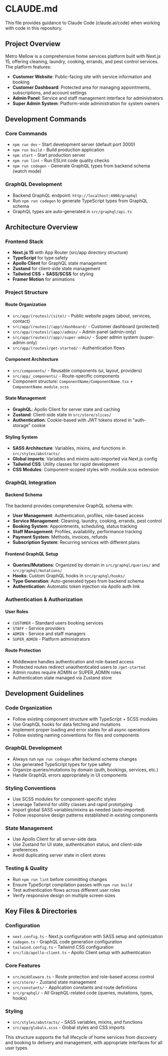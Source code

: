 # CLAUDE.md

This file provides guidance to Claude Code (claude.ai/code) when working with code in this repository.

## Project Overview

Metro Mellow is a comprehensive home services platform built with Next.js 15, offering cleaning, laundry, cooking, errands, and pest control services. The platform features:

- **Customer Website**: Public-facing site with service information and booking
- **Customer Dashboard**: Protected area for managing appointments, subscriptions, and account settings
- **Admin Panel**: Service and staff management interface for administrators
- **Super Admin System**: Platform-wide administration for system owners

## Development Commands

### Core Commands
- `npm run dev` - Start development server (default port 3000)
- `npm run build` - Build production application
- `npm start` - Start production server
- `npm run lint` - Run ESLint code quality checks
- `npm run codegen` - Generate GraphQL types from backend schema (watch mode)

### GraphQL Development
- Backend GraphQL endpoint: `http://localhost:4000/graphql`
- Run `npm run codegen` to generate TypeScript types from GraphQL schema
- GraphQL types are auto-generated in `src/graphql/api.ts`

## Architecture Overview

### Frontend Stack
- **Next.js 15** with App Router (src/app directory structure)
- **TypeScript** for type safety
- **Apollo Client** for GraphQL state management
- **Zustand** for client-side state management
- **Tailwind CSS** + **SASS/SCSS** for styling
- **Framer Motion** for animations

### Project Structure

#### Route Organization
- `src/app/(routes)/(site)/` - Public website pages (about, services, contact)
- `src/app/(routes)/(app)/dashboard/` - Customer dashboard (protected)
- `src/app/(routes)/(app)/admin/` - Admin panel (admin-only)
- `src/app/(routes)/(app)/super-admin/` - Super admin system (super-admin only)
- `src/app/(routes)/get-started/` - Authentication flows

#### Component Architecture
- `src/components/` - Reusable components (ui, layout, providers)
- `src/app/_components/` - Route-specific components
- Component structure: `ComponentName/ComponentName.tsx` + `ComponentName.module.scss`

#### State Management
- **GraphQL**: Apollo Client for server state and caching
- **Zustand**: Client-side state in `src/store/slices/`
- **Authentication**: Cookie-based with JWT tokens stored in "auth-storage" cookie

#### Styling System
- **SASS Architecture**: Variables, mixins, and functions in `src/styles/abstracts/`
- **Global imports**: Variables and mixins auto-imported via Next.js config
- **Tailwind CSS**: Utility classes for rapid development
- **CSS Modules**: Component-scoped styles with .module.scss extension

### GraphQL Integration

#### Backend Schema
The backend provides comprehensive GraphQL schema with:
- **User Management**: Authentication, profiles, role-based access
- **Service Management**: Cleaning, laundry, cooking, errands, pest control
- **Booking System**: Appointments, scheduling, status tracking
- **Staff Management**: Profiles, availability, performance tracking
- **Payment System**: Methods, invoices, refunds
- **Subscription System**: Recurring services with different plans

#### Frontend GraphQL Setup
- **Queries/Mutations**: Organized by domain in `src/graphql/queries/` and `src/graphql/mutations/`
- **Hooks**: Custom GraphQL hooks in `src/graphql/hooks/`
- **Type Generation**: Auto-generated types from backend schema
- **Authentication**: Automatic token injection via Apollo auth link

### Authentication & Authorization

#### User Roles
- `CUSTOMER` - Standard users booking services
- `STAFF` - Service providers 
- `ADMIN` - Service and staff managers
- `SUPER_ADMIN` - Platform administrators

#### Route Protection
- Middleware handles authentication and role-based access
- Protected routes redirect unauthenticated users to `/get-started`
- Admin routes require ADMIN or SUPER_ADMIN roles
- Authentication state managed via Zustand store

## Development Guidelines

### Code Organization
- Follow existing component structure with TypeScript + SCSS modules
- Use GraphQL hooks for data fetching and mutations
- Implement proper loading and error states for all async operations
- Follow existing naming conventions for files and components

### GraphQL Development
- Always run `npm run codegen` after backend schema changes
- Use generated TypeScript types for type safety
- Organize queries/mutations by domain (auth, bookings, services, etc.)
- Handle GraphQL errors appropriately in UI components

### Styling Conventions
- Use SCSS modules for component-specific styles
- Leverage Tailwind for utility classes and rapid prototyping
- Import global SASS variables/mixins as needed (auto-imported)
- Follow responsive design patterns established in existing components

### State Management
- Use Apollo Client for all server-side data
- Use Zustand for UI state, authentication status, and client-side preferences
- Avoid duplicating server state in client stores

### Testing & Quality
- Run `npm run lint` before committing changes
- Ensure TypeScript compilation passes with `npm run build`
- Test authentication flows across different user roles
- Verify responsive design on multiple screen sizes

## Key Files & Directories

### Configuration
- `next.config.ts` - Next.js configuration with SASS setup and optimization
- `codegen.ts` - GraphQL code generation configuration
- `tailwind.config.ts` - Tailwind CSS configuration
- `src/lib/apollo-client.ts` - Apollo Client setup with authentication

### Core Features
- `src/middleware.ts` - Route protection and role-based access control
- `src/store/` - Zustand state management
- `src/constants/` - Application constants and route definitions
- `src/graphql/` - All GraphQL-related code (queries, mutations, types, hooks)

### Styling
- `src/styles/abstracts/` - SASS variables, mixins, and functions
- `src/app/globals.scss` - Global styles and CSS imports

This structure supports the full lifecycle of home services from discovery and booking to delivery and management, with appropriate interfaces for all user types.